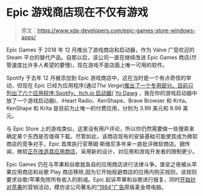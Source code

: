 # Epic 游戏商店现在不仅有游戏

> 原文：<https://www.xda-developers.com/epic-games-store-windows-apps/>

Epic Games 于 2018 年 12 月推出了游戏商店和启动器，作为 Valve 广受欢迎的 Steam 平台的替代产品。自那以后，该公司一直在继续改进 Epic Games 商店(尽管速度比许多人希望的要慢)，现在游戏不是店面上唯一可用的软件。

Spotify 于去年 12 月被添加到 Epic 游戏商店中，这在当时是一个有点奇怪的举动，但现在 Epic 已经为应用程序(通过*The Verge*[)推出了一个](https://www.theverge.com/2021/4/22/22395997/epic-games-store-pc-apps-windows-store-brave-discord-itch)[专用部分。目前只列出了六个应用程序:Spotify、Itch.io 启动器(](https://www.epicgames.com/store/en-US/discover/apps) [Yo Dawg](https://knowyourmeme.com/memes/xzibit-yo-dawg) ，我在你的游戏启动器中放了一个游戏启动器)、iHeart Radio、KenShape、Brave Browser 和 Krita。KenShape 和 Krita 是目前为止唯一的付费应用，分别为 3.99 美元和 9.99 美元。

与 Epic Store 上的游戏类似，这里没有用户评论，所以你仍然需要做一些搜索来确定某个东西是否值得下载。尽管如此，该商店现有的安装基础可能使其成为微软商店的竞争对手，Epic 首席执行官蒂姆·斯维尼多年来一直批评微软商店。据传闻，微软[正在改造其应用商店](https://www.xda-developers.com/microsoft-revamping-windows-10-app-store/)，采用新的设计，对应用和游戏开发者的限制更少。

Epic Games 仍在与苹果和谷歌就各自的应用商店进行法律斗争。堡垒之夜被从苹果应用商店和谷歌 Play 商店移除,因为它开始规避商店的应用内购买规则，该规则要求谷歌/苹果免除所有收入的削减。Epic 起诉苹果和谷歌进行报复，同时[开始针对苹果](https://www.youtube.com/watch?v=euiSHuaw6Q4)的营销活动，模仿该公司著名的[“1984”广告](https://en.wikipedia.org/wiki/1984_(advertisement))原版麦金塔电脑。